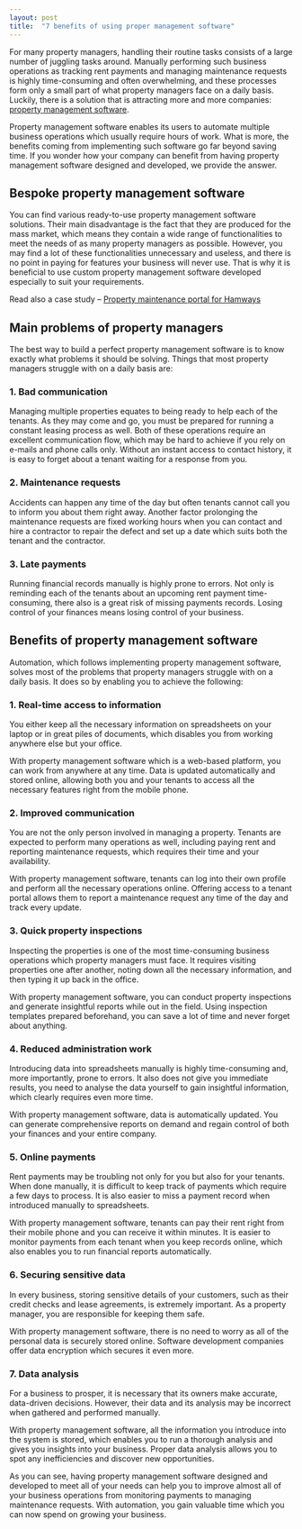 ```yaml
---
layout: post
title:  "7 benefits of using proper management software"
---
```


For many property managers, handling their routine tasks consists of a large number of juggling tasks around. Manually performing such business operations as tracking rent payments and managing maintenance requests is highly time-consuming and often overwhelming, and these processes form only a small part of what property managers face on a daily basis. Luckily, there is a solution that is attracting more and more companies: [property management software](https://headchannel.co.uk/).

Property management software enables its users to automate multiple business operations which usually require hours of work. What is more, the benefits coming from implementing such software go far beyond saving time. If you wonder how your company can benefit from having property management software designed and developed, we provide the answer.

## Bespoke property management software
You can find various ready-to-use property management software solutions. Their main disadvantage is the fact that they are produced for the mass market, which means they contain a wide range of functionalities to meet the needs of as many property managers as possible. However, you may find a lot of these functionalities unnecessary and useless, and there is no point in paying for features your business will never use. That is why it is beneficial to use custom property management software developed especially to suit your requirements.

Read also a case study –  [Property maintenance portal for Hamways](https://headchannel.co.uk/stories/property-maintenance-portal/) 

## Main problems of property managers
The best way to build a perfect property management software is to know exactly what problems it should be solving. Things that most property managers struggle with on a daily basis are:
 

### 1. Bad communication

Managing multiple properties equates to being ready to help each of the tenants. As they may come and go, you must be prepared for running a constant leasing process as well. Both of these operations require an excellent communication flow, which may be hard to achieve if you rely on e-mails and phone calls only. Without an instant access to contact history, it is easy to forget about a tenant waiting for a response from you.

### 2. Maintenance requests

Accidents can happen any time of the day but often tenants cannot call you to inform you about them right away. Another factor prolonging the maintenance requests are fixed working hours when you can contact and hire a contractor to repair the defect and set up a date which suits both the tenant and the contractor.

### 3. Late payments

Running financial records manually is highly prone to errors. Not only is reminding each of the tenants about an upcoming rent payment time-consuming, there also is a great risk of missing payments records. Losing control of your finances means losing control of your business.

## Benefits of property management software

Automation, which follows implementing property management software, solves most of the problems that property managers struggle with on a daily basis. It does so by enabling you to achieve the following:
 

 ### 1. Real-time access to information

You either keep all the necessary information on spreadsheets on your laptop or in great piles of documents, which disables you from working anywhere else but your office.

With property management software which is a web-based platform, you can work from anywhere at any time. Data is updated automatically and stored online, allowing both you and your tenants to access all the necessary features right from the mobile phone.

### 2. Improved communication

You are not the only person involved in managing a property. Tenants are expected to perform many operations as well, including paying rent and reporting maintenance requests, which requires their time and your availability.

With property management software, tenants can log into their own profile and perform all the necessary operations online. Offering access to a tenant portal allows them to report a maintenance request any time of the day and track every update.

### 3. Quick property inspections

Inspecting the properties is one of the most time-consuming business operations which property managers must face. It requires visiting properties one after another, noting down all the necessary information, and then typing it up back in the office.

With property management software, you can conduct property inspections and generate insightful reports while out in the field. Using inspection templates prepared beforehand, you can save a lot of time and never forget about anything.
 

### 4. Reduced administration work

Introducing data into spreadsheets manually is highly time-consuming and, more importantly, prone to errors. It also does not give you immediate results, you need to analyse the data yourself to gain insightful information, which clearly requires even more time.

With property management software, data is automatically updated. You can generate comprehensive reports on demand and regain control of both your finances and your entire company.

### 5. Online payments

Rent payments may be troubling not only for you but also for your tenants. When done manually, it is difficult to keep track of payments which require a few days to process. It is also easier to miss a payment record when introduced manually to spreadsheets.

With property management software, tenants can pay their rent right from their mobile phone and you can receive it within minutes. It is easier to monitor payments from each tenant when you keep records online, which also enables you to run financial reports automatically.

### 6. Securing sensitive data

In every business, storing sensitive details of your customers, such as their credit checks and lease agreements, is extremely important. As a property manager, you are responsible for keeping them safe.

With property management software, there is no need to worry as all of the personal data is securely stored online. Software development companies offer data encryption which secures it even more.

### 7. Data analysis

For a business to prosper, it is necessary that its owners make accurate, data-driven decisions. However, their data and its analysis may be incorrect when gathered and performed manually.

With property management software, all the information you introduce into the system is stored, which enables you to run a thorough analysis and gives you insights into your business. Proper data analysis allows you to spot any inefficiencies and discover new opportunities.

As you can see, having property management software designed and developed to meet all of your needs can help you to improve almost all of your business operations from monitoring payments to managing maintenance requests. With automation, you gain valuable time which you can now spend on growing your business.
